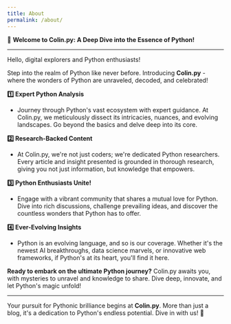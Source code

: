 ```yaml
---
title: About
permalink: /about/
---
```


🐍 **Welcome to Colin.py: A Deep Dive into the Essence of Python!**

----------

Hello, digital explorers and Python enthusiasts!

Step into the realm of Python like never before. Introducing **Colin.py** - where the wonders of Python are unraveled, decoded, and celebrated!

**1️⃣ Expert Python Analysis**

-   Journey through Python's vast ecosystem with expert guidance. At Colin.py, we meticulously dissect its intricacies, nuances, and evolving landscapes. Go beyond the basics and delve deep into its core.

**2️⃣ Research-Backed Content**

-   At Colin.py, we're not just coders; we're dedicated Python researchers. Every article and insight presented is grounded in thorough research, giving you not just information, but knowledge that empowers.

**3️⃣ Python Enthusiasts Unite!**

-   Engage with a vibrant community that shares a mutual love for Python. Dive into rich discussions, challenge prevailing ideas, and discover the countless wonders that Python has to offer.

**4️⃣ Ever-Evolving Insights**

-   Python is an evolving language, and so is our coverage. Whether it's the newest AI breakthroughs, data science marvels, or innovative web frameworks, if Python's at its heart, you'll find it here.

**Ready to embark on the ultimate Python journey?** Colin.py awaits you, with mysteries to unravel and knowledge to share. Dive deep, innovate, and let Python's magic unfold!

----------

Your pursuit for Pythonic brilliance begins at **Colin.py**. More than just a blog, it's a dedication to Python's endless potential. Dive in with us! 🚀